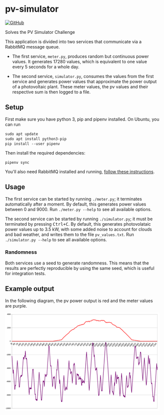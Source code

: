 # pv-simulator

[![GitHub](https://img.shields.io/github/license/Aloso/pv-simulator?style=flat-square)](LICENSE)

Solves the PV Simulator Challenge

This application is divided into two services that communicate via a RabbitMQ message queue.

* The first service, `meter.py`, produces random but continuous power values. It generates 17280 values, which is equivalent to one value every 5 seconds for a whole day.

* The second service, `simulator.py`, consumes the values from the first service and generates power values that approximate the power output of a photovoltaic plant. These meter values, the pv values and their respective sum is then logged to a file.

## Setup

First make sure you have python 3, pip and pipenv installed. On Ubuntu, you can run

```shell
sudo apt update
sudo apt install python3-pip
pip install --user pipenv
```

Then install the required dependencies:

```shell
pipenv sync
```

You'll also need RabbitMQ installed and running, [follow these instructions](https://www.rabbitmq.com/download.html).

## Usage

The first service can be started by running `./meter.py`; it terminates automatically after a moment. By default, this generates power values between 0 and 9000. Run `./meter.py --help` to see all available options.

The second service can be started by running `./simulator.py`; it must be terminated by pressing <kbd>Ctrl+C</kbd>. By default, this generates photovolataic power values up to 3.5 kW, with some added noise to account for clouds and bad weather, and writes them to the file `pv_values.txt`. Run `./simulator.py --help` to see all available options.

### Randomness

Both services use a seed to generate randomness. This means that the results are perfectly reproducible by using the same seed, which is useful for integration tests.

## Example output

In the following diagram, the pv power output is red and the meter values are purple.

![Graph](docs/graph.png)
